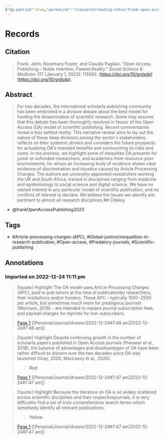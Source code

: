 ```yaml
---
{"dg-publish":true,"permalink":"/research/reading-notes/frank-open-access-publishing2023/","tags":"gardenEntry"}
---
```



# Records
## Citation
> Frank, John, Rosemary Foster, and Claudia Pagliari. “Open Access Publishing – Noble Intention, Flawed Reality.” _Social Science & Medicine_ 317 (January 1, 2023): 115592. [https://doi.org/10/grdsdp](https://doi.org/10/grdsdp).

## Abstract
> For two decades, the international scholarly publishing community has been embroiled in a divisive debate about the best model for funding the dissemination of scientific research. Some may assume that this debate has been thoroughly resolved in favour of the Open Access (OA) model of scientific publishing. Recent commentaries reveal a less settled reality. This narrative review aims to lay out the nature of these deep divisions among the sector's stakeholders, reflects on their systemic drivers and considers the future prospects for actualising OA's intended benefits and surmounting its risks and costs. In the process, we highlight some of inequities OA presents for junior or unfunded researchers, and academics from resource-poor environments, for whom an increasing body of evidence shows clear evidence of discrimination and injustice caused by Article Processing Charges. The authors are university-appointed researchers working the UK and South Africa, trained in disciplines ranging from medicine and epidemiology to social science and digital science. We have no vested interest in any particular model of scientific publication, and no conflicts of interest to declare. We believe the issues we identify are pertinent to almost all research disciplines.## Citekey
- @frankOpenAccessPublishing2023

## Tags
- #Article-processing-charges-(APC), #Global-justice/inequalities-in-research-publication, #Open-access, #Predatory-journals, #Scientific-publishing

## Annotations

### Imported on 2022-12-24 11:11 pm

> [!quote] Highlight
> The OA model uses Article Processing Charges (APC), paid to pub lishers at the time of publicationby researchers, their institutions and/or funders. These APC – typically $1500-$2500 per article, but sometimes much more for prestigious journals (Morrison, 2019) – are intended to replace journal subscription fees, and paywall charges for reprints for non-subscribers.
>
> [Page 1](zotero://open-pdf/library/items/SY74CKAR?page=1) [[Personal/Journal/drawer/2022-12-24#7:48 am\|2022-12-24#7:48 am]]

> [!quote] Highlight
> Despite continuing growth in the number of scholarly papers published in Open Access journals (Piwowar et al., 2018), the balance of advantages and disadvantages of OA have been rather difficult to discern over the two decades since OA was launched (Gray, 2020; MacLeavy et al., 2020).
>> Red
>
> [Page 1](zotero://open-pdf/library/items/SY74CKAR?page=1) [[Personal/Journal/drawer/2022-12-24#7:47 am\|2022-12-24#7:47 am]]

> [!quote] Highlight
> Because the literature on OA is so widely scattered across scientific disciplines and their respectivejournals, it is very difficultto find a set of truly comprehensive search terms which sensitively identify all relevant publications.
>> Yellow
>
> [Page 1](zotero://open-pdf/library/items/SY74CKAR?page=1) [[Personal/Journal/drawer/2022-12-24#7:47 am\|2022-12-24#7:47 am]]





